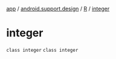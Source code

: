 [app](../../../index.md) / [android.support.design](../../index.md) / [R](../index.md) / [integer](.)

# integer

`class integer`
`class integer`